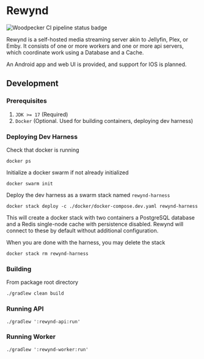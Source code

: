 # Rewynd
![Woodpecker CI pipeline status badge](https://woodpecker-codeberg.kensand.net/api/badges/7/status.svg)

Rewynd is a self-hosted media streaming server akin to Jellyfin, Plex, or Emby. It consists of one or more workers and one or more api servers, which coordinate work using a Database and a Cache. 

An Android app and web UI is provided, and support for IOS is planned.

## Development

### Prerequisites
1. `JDK >= 17` (Required)
2. `Docker` (Optional. Used for building containers, deploying dev harness)

### Deploying Dev Harness
Check that docker is running
```shell
docker ps
```

Initialize a docker swarm if not already initialized
```shell
docker swarm init
```

Deploy the dev harness as a swarm stack named `rewynd-harness`
```shell
docker stack deploy -c ./docker/docker-compose.dev.yaml rewynd-harness
```
This will create a docker stack with two containers a PostgreSQL database and a Redis single-node cache with persistence disabled. Rewynd will connect to these by default without additional configuration.

When you are done with the harness, you may delete the stack
```shell
docker stack rm rewynd-harness
```

### Building
From package root directory
```shell
./gradlew clean build
```

### Running API
```shell
./gradlew ':rewynd-api:run'
```

### Running Worker
```shell
./gradlew ':rewynd-worker:run'
```
